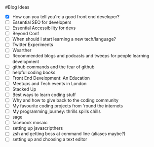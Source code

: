 #Blog Ideas

- [x] How can you tell you're a good front end developer?
- [ ] Essential SEO for developers
- [ ] Essential Accessibility for devs
- [ ] Beyond Conf
- [ ] When should I start learning a new tech/language?
- [ ] Twitter Experiments
- [ ] Wearther
- [ ] Recommended blogs and podcasts and tweeps for people learning development
- [ ] github commands and the fear of github
- [ ] helpful coding books
- [ ] Front End Development: An Education
- [ ] Meetups and Tech events in London
- [ ] Stacked Up
- [ ] Best ways to learn coding stuff
- [ ] Why and how to give back to the coding community
- [ ] My favourite coding projects from 'round the internets
- [ ] My programming journey: thrills spills chills
- [ ] sage
- [ ] facebook mosaic
- [ ] setting up javascripthers
- [ ] zsh and getting boss at command line (aliases maybe?)
- [ ] setting up and choosing a text editor
